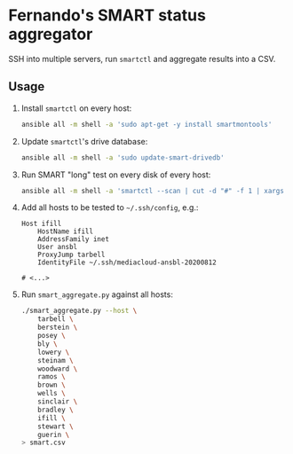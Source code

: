 # Fernando's SMART status aggregator

SSH into multiple servers, run `smartctl` and aggregate results into a CSV.


## Usage

1. Install `smartctl` on every host:

    ```bash
    ansible all -m shell -a 'sudo apt-get -y install smartmontools'
    ```

2. Update `smartctl`'s drive database:

    ```bash
    ansible all -m shell -a 'sudo update-smart-drivedb'
    ```

3. Run SMART "long" test on every disk of every host:

    ```bash
    ansible all -m shell -a 'smartctl --scan | cut -d "#" -f 1 | xargs -I {} smartctl -a {} -t long'
    ```
4. Add all hosts to be tested to `~/.ssh/config`, e.g.:

    ```
    Host ifill
        HostName ifill
        AddressFamily inet
        User ansbl
        ProxyJump tarbell
        IdentityFile ~/.ssh/mediacloud-ansbl-20200812
   
    # <...>
    ```
5. Run `smart_aggregate.py` against all hosts:

   ```bash
   ./smart_aggregate.py --host \
       tarbell \
       berstein \
       posey \
       bly \
       lowery \
       steinam \
       woodward \
       ramos \
       brown \
       wells \
       sinclair \
       bradley \
       ifill \
       stewart \
       guerin \
   > smart.csv
   ```
